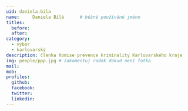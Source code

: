 ```yaml
---
uid: daniela.bila
name:     Daniela Bílá  	# běžně používáné jméno
titles:
  before:
  after:
category:
  - vybor
  - karlovarský
description: členka Komise prevence kriminality Karlovarského kraje
img: people/ppp.jpg # zakomentuj radek dokud není fotka
mail:
mob: 
profiles:
  github:
  facebook:
  twitter:
  linkedin:
---
```



